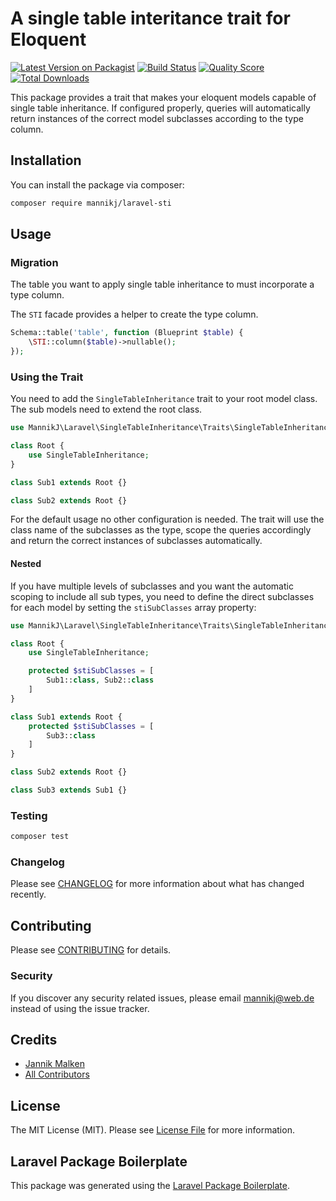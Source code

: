 # A single table interitance trait for Eloquent

[![Latest Version on Packagist](https://img.shields.io/packagist/v/mannikj/laravel-sti.svg?style=flat-square)](https://packagist.org/packages/mannikj/laravel-sti)
[![Build Status](https://img.shields.io/travis/mannikj/laravel-sti/master.svg?style=flat-square)](https://travis-ci.org/mannikj/laravel-sti)
[![Quality Score](https://img.shields.io/scrutinizer/g/mannikj/laravel-sti.svg?style=flat-square)](https://scrutinizer-ci.com/g/mannikj/laravel-sti)
[![Total Downloads](https://img.shields.io/packagist/dt/mannikj/laravel-sti.svg?style=flat-square)](https://packagist.org/packages/mannikj/laravel-sti)

This package provides a trait that makes your eloquent models capable of single table inheritance.
If configured properly, queries will automatically return instances of the correct model subclasses according to the type column.

## Installation

You can install the package via composer:

```bash
composer require mannikj/laravel-sti
```

## Usage

### Migration

The table you want to apply single table inheritance to must incorporate a type column.

The `STI` facade provides a helper to create the type column.

```php
Schema::table('table', function (Blueprint $table) {
    \STI::column($table)->nullable();
});
```

### Using the Trait

You need to add the `SingleTableInheritance` trait to your root model class.
The sub models need to extend the root class.

```php
use MannikJ\Laravel\SingleTableInheritance\Traits\SingleTableInheritance;

class Root {
    use SingleTableInheritance;
}

class Sub1 extends Root {}

class Sub2 extends Root {}
```

For the default usage no other configuration is needed.
The trait will use the class name of the subclasses as the type, scope the queries accordingly and return the correct instances
of subclasses automatically.

#### Nested

If you have multiple levels of subclasses and you want the automatic scoping to include all sub types, you need to define the direct subclasses for each model by setting the `stiSubClasses` array property:

```php
use MannikJ\Laravel\SingleTableInheritance\Traits\SingleTableInheritance;

class Root {
    use SingleTableInheritance;

    protected $stiSubClasses = [
        Sub1::class, Sub2::class
    ]
}

class Sub1 extends Root {
    protected $stiSubClasses = [
        Sub3::class
    ]
}

class Sub2 extends Root {}

class Sub3 extends Sub1 {}
```

### Testing

```bash
composer test
```

### Changelog

Please see [CHANGELOG](CHANGELOG.md) for more information about what has changed recently.

## Contributing

Please see [CONTRIBUTING](CONTRIBUTING.md) for details.

### Security

If you discover any security related issues, please email mannikj@web.de instead of using the issue tracker.

## Credits

-   [Jannik Malken](https://github.com/mannikj)
-   [All Contributors](../../contributors)

## License

The MIT License (MIT). Please see [License File](LICENSE.md) for more information.

## Laravel Package Boilerplate

This package was generated using the [Laravel Package Boilerplate](https://laravelpackageboilerplate.com).
